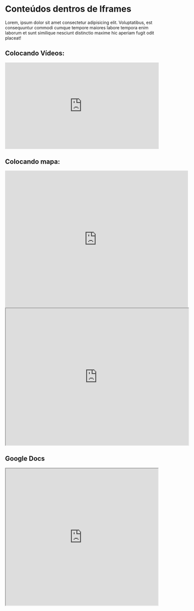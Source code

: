<!DOCTYPE html>
<html lang="pt-br">
<head>
    <meta charset="UTF-8">
    <meta http-equiv="X-UA-Compatible" content="IE=edge">
    <meta name="viewport" content="width=device-width, initial-scale=1.0">
    <title>Adicionando Conteúdo</title>
</head>
<body>
    <h1>Conteúdos dentros de Iframes</h1>
    <p>Lorem, ipsum dolor sit amet consectetur adipisicing elit. Voluptatibus, est consequuntur commodi cumque tempore maiores labore tempora enim laborum et sunt similique nesciunt distinctio maxime hic aperiam fugit odit placeat!</p>
    <h2>Colocando Vídeos: </h2>
    <div style="padding:56.25% 0 0 0;position:relative;"><iframe src="https://player.vimeo.com/video/301033913?h=8bd0bf9376&autoplay=1&loop=1" style="position:absolute;top:0;left:0;width:100%;height:100%;" frameborder="0" allow="autoplay; fullscreen; picture-in-picture" allowfullscreen></iframe></div><script src="https://player.vimeo.com/api/player.js"></script>
    <h2>Colocando mapa: </h2>
    <iframe src="https://www.google.com/maps/embed?pb=!1m18!1m12!1m3!1d3658.2335304704993!2d-46.52273936993548!3d-23.524101617157342!2m3!1f0!2f0!3f0!3m2!1i1024!2i768!4f13.1!3m3!1m2!1s0x94ce60a3a73aaaab%3A0xa5e6d2008b0eadec!2sEscola%20estadual%20almirante%20Cust%C3%B3dio%20Jos%C3%A9%20de%20Mello!5e0!3m2!1spt-BR!2sbr!4v1661976898267!5m2!1spt-BR!2sbr" width="600" height="450" style="border:0;" allowfullscreen="" loading="lazy" referrerpolicy="no-referrer-when-downgrade"></iframe>
    <br>
    <iframe src="https://embed.waze.com/iframe?zoom=16&lat=-23.524107&lon=-46.518255&ct=livemap" width="600" height="450" allowfullscreen></iframe>
<h2>Google Docs</h2>
<iframe src="https://docs.google.com/document/d/e/2PACX-1vTDC22dhx-vXfHfsmQJseHcghudR2k_ICALig8bmmH5MNdya5gIo8g10HntvF55jA/pub?embedded=true" width="500" height="450" ></iframe>
</body>
</html>
